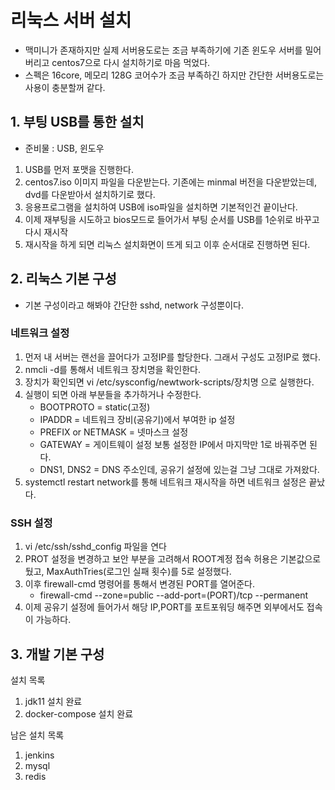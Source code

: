 # 리눅스 서버 설치
- 맥미니가 존재하지만 실제 서버용도로는 조금 부족하기에 기존 윈도우 서버를 밀어버리고 centos7으로 다시 설치하기로 마음 먹었다.
- 스펙은 16core, 메모리 128G 코어수가 조금 부족하긴 하지만 간단한 서버용도로는 사용이 충분할꺼 같다.

## 1. 부팅 USB를 통한 설치
- 준비물 : USB, 윈도우
1. USB를 먼저 포맷을 진행한다.
2. centos7.iso 이미지 파일을 다운받는다. 기존에는 minmal 버전을 다운받았는데, dvd를 다운받아서 설치하기로  했다.
3. 응용프로그램을 설치하여 USB에 iso파일을 설치하면 기본적인건 끝이난다.
4. 이제 재부팅을 시도하고 bios모드로 들어가서 부팅 순서를 USB를 1순위로 바꾸고 다시 재시작
5. 재시작을 하게 되면 리눅스 설치화면이 뜨게 되고 이후 순서대로 진행하면 된다.

## 2. 리눅스 기본 구성
- 기본 구성이라고 해봐야 간단한 sshd, network 구성뿐이다.
### 네트워크 설정
1. 먼저 내 서버는 랜선을 끌어다가 고정IP를 할당한다. 그래서 구성도 고정IP로 했다.
2. nmcli -d를 통해서 네트워크 장치명을 확인한다.
3. 장치가 확인되면 vi /etc/sysconfig/newtwork-scripts/장치명 으로 실행한다.
4. 실행이 되면 아래 부분들을 추가하거나 수정한다.
    - BOOTPROTO = static(고정)
    - IPADDR = 네트워크 장비(공유기)에서 부여한 ip 설정
    - PREFIX or NETMASK = 넷마스크 설정
    - GATEWAY = 게이트웨이 설정 보통 설정한 IP에서 마지막만 1로 바꿔주면 된다.
    - DNS1, DNS2 = DNS 주소인데, 공유기 설정에 있는걸 그냥 그대로 가져왔다.
5. systemctl restart network를 통해 네트워크 재시작을 하면 네트워크 설정은 끝났다.

### SSH 설정
1. vi /etc/ssh/sshd_config 파일을 연다
2. PROT 설정을 변경하고 보안 부분을 고려해서 ROOT계정 접속 허용은 기본값으로 뒀고, MaxAuthTries(로그인 실패 횟수)를 5로 설정했다.
3. 이후 firewall-cmd 명령어를 통해서 변경된 PORT를 열어준다.
    - firewall-cmd --zone=public --add-port=(PORT)/tcp --permanent
4. 이제 공유기 설정에 들어가서 해당 IP,PORT를 포트포워딩 해주면 외부에서도 접속이 가능하다.

## 3. 개발 기본 구성
설치 목록
1. jdk11 설치 완료
2. docker-compose 설치 완료

남은 설치 목록
1. jenkins
2. mysql
3. redis


